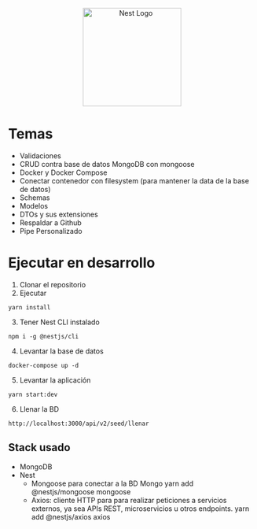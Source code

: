 <p align="center">
  <a href="http://nestjs.com/" target="blank"><img src="https://nestjs.com/img/logo-small.svg" width="200" alt="Nest Logo" /></a>
</p>

# Temas
- Validaciones
- CRUD contra base de datos MongoDB con mongoose
- Docker y Docker Compose
- Conectar contenedor con filesystem (para mantener la data de la base de datos)
- Schemas
- Modelos
- DTOs y sus extensiones
- Respaldar a Github
- Pipe Personalizado


# Ejecutar en desarrollo

1. Clonar el repositorio
2. Ejecutar
```
yarn install
```
3. Tener Nest CLI instalado
```
npm i -g @nestjs/cli
```

4. Levantar la base de datos
```
docker-compose up -d
```

5. Levantar la aplicación
```
yarn start:dev

```

6. Llenar la BD
```
http://localhost:3000/api/v2/seed/llenar

```



## Stack usado
* MongoDB
* Nest 
  * Mongoose para conectar a la BD Mongo
      yarn add @nestjs/mongoose mongoose
  * Axios: cliente HTTP para para realizar peticiones a servicios externos, ya sea APIs REST, microservicios u otros endpoints.
      yarn add @nestjs/axios axios 
